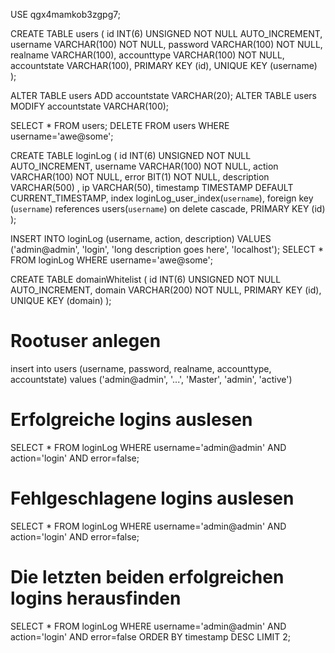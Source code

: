 USE qgx4mamkob3zgpg7;

CREATE TABLE users (
  id          INT(6)       UNSIGNED NOT NULL AUTO_INCREMENT,
  username    VARCHAR(100) NOT NULL,
  password    VARCHAR(100) NOT NULL,
  realname    VARCHAR(100),
  accounttype VARCHAR(100)  NOT NULL,
  accountstate VARCHAR(100),
  PRIMARY KEY (id),
  UNIQUE KEY (username)
  );

ALTER TABLE users ADD accountstate VARCHAR(20);
ALTER TABLE users MODIFY accountstate VARCHAR(100);

SELECT * FROM users;
DELETE FROM users WHERE username='awe@some';

CREATE TABLE loginLog (
  id          INT(6)       UNSIGNED NOT NULL AUTO_INCREMENT,
  username    VARCHAR(100) NOT NULL,
  action      VARCHAR(100) NOT NULL,
  error       BIT(1)       NOT NULL,
  description VARCHAR(500) ,
  ip          VARCHAR(50),
  timestamp   TIMESTAMP    DEFAULT CURRENT_TIMESTAMP,
  index loginLog_user_index(`username`),
  foreign key (`username`) references users(`username`) on delete cascade,
  PRIMARY KEY (id)
  );

  INSERT INTO loginLog (username, action, description) VALUES ('admin@admin', 'login', 'long description goes here', 'localhost');
  SELECT * FROM loginLog WHERE username='awe@some';

  CREATE TABLE domainWhitelist (
    id          INT(6)       UNSIGNED NOT NULL AUTO_INCREMENT,
    domain      VARCHAR(200) NOT NULL,
    PRIMARY KEY (id),
    UNIQUE KEY (domain)
    );

  # Rootuser anlegen
  insert into users (username, password, realname, accounttype, accountstate) values ('admin@admin', '...', 'Master', 'admin', 'active')

  # Erfolgreiche logins auslesen
  SELECT * FROM loginLog WHERE username='admin@admin' AND action='login' AND error=false;

  # Fehlgeschlagene logins auslesen
  SELECT * FROM loginLog WHERE username='admin@admin' AND action='login' AND error=false;

  # Die letzten beiden erfolgreichen logins herausfinden
  SELECT * FROM loginLog WHERE username='admin@admin' AND action='login' AND error=false ORDER BY timestamp DESC LIMIT 2;
